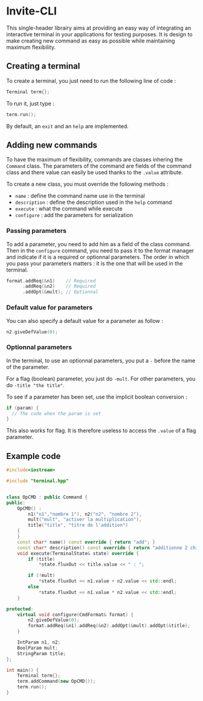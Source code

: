 # Invite-CLI

This single-header librairy aims at providing an easy way of integrating an interactive terminal in your applications for testing purposes. 
It is design to make creating new command as easy as possible while maintaining maximum flexibility.

## Creating a terminal

To create a terminal, you just need to run the following line of code :

```cpp
Terminal term{};
```

To run it, just type :

```cpp
term.run();
```

By default, an `exit` and an `help` are implemented.

## Adding new commands

To have the maximum of flexibility, commands are classes inhering the `Command` class.
The parameters of the command are fields of the command class and there value can easily be used thanks to the `.value` attribute.

To create a new class, you must override the following methods : 
 - `name` : define the command name use in the terminal
 - `description` : define the description used in the `help` command
 - `execute` : what the command while execute
 - `configure` : add the parameters for serialization

### Passing parameters

To add a parameter, you need to add him as a field of the class command.
Then in the `configure` command, you need to pass it to the format manager and indicate if it is a required or optionnal parameters.
The order in which you pass your parameters matters : it is the one that will be used in the terminal.

```cpp
format.addReq(&n1)    // Required
      .addReq(&n2)    // Required
      .addOpt(&mult); // Optionnal
```

### Default value for parameters

You can also specify a default value for a parameter as follow : 

```cpp
n2.giveDefValue(0);
```

### Optionnal parameters

In the terminal, to use an optionnal parameters, you put a `-` before the name of the parameter.

For a flag (boolean) parameter, you just do `-mult`.
For other parameters, you do `-title "the title"`.

To see if a parameter has been set, use the implicit boolean conversion :

```cpp
if (param) {
  // The code when the param is set
}
```

This also works for flag. It is therefore useless to access the `.value` of a flag parameter.

## Example code

```cpp
#include<iostream>

#include "terminal.hpp"


class OpCMD : public Command {
public:
    OpCMD() :
        n1("n1","nombre 1"), n2("n2", "nombre 2"),
        mult("mult", "activer la multiplication"),
        title("title", "titre de l'addition")
    {
    }
    const char* name() const override { return "add"; }
    const char* description() const override { return "additionne 2 chiffres"; }
    void execute(TerminalState& state) override {
        if (title)
            *state.fluxOut << title.value << " : ";

        if (!mult)
            *state.fluxOut << n1.value + n2.value << std::endl;
        else
            *state.fluxOut << n1.value * n2.value << std::endl;
    }

protected:
    virtual void configure(CmdFormat& format) {
        n2.giveDefValue(0);
        format.addReq(&n1).addReq(&n2).addOpt(&mult).addOpt(&title);
    }

    IntParam n1, n2;
    BoolParam mult;
    StringParam title;
};

int main() {
	Terminal term{};
    term.addCommand(new OpCMD());
	term.run();
}
```
